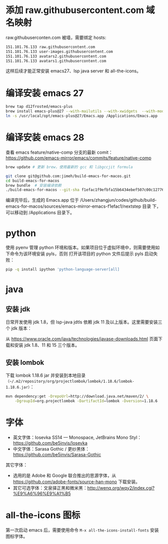 # 添加 raw.githubusercontent.com 域名映射

raw.githubuserconten.com 被墙，需要绑定 hosts:

``` txt
151.101.76.133 raw.githubusercontent.com
151.101.76.133 user-images.githubusercontent.com
151.101.76.133 avatars2.githubusercontent.com
151.101.76.133 avatars1.githubusercontent.com
```

这样后续才能正常安装 emacs27、lsp java server 和 all-the-icons。

# 编译安装 emacs 27

``` bash
brew tap d12frosted/emacs-plus
brew install emacs-plus@27 --with-mailutils --with-xwidgets  --with-modern-papirus-icon --HEAD
ln -s /usr/local/opt/emacs-plus@27/Emacs.app /Applications/Emacs.app
```

# 编译安装 emacs 28

查看 emacs feature/native-comp 分支的最新 comit：
https://github.com/emacs-mirror/emacs/commits/feature/native-comp

``` bash
brew update # 更新 brew，使用最新的 gcc 和 libgccjit formula

git clone git@github.com:jimeh/build-emacs-for-macos.git
cd build-emacs-for-macos
brew bundle  # 安装编译依赖
./build-emacs-for-macos --git-sha f1efac1f9efbfa15b6434ebef507c00c1277633f feature/native-comp
```

编译完毕后，生成的 Emacs.app 位于
/Users/zhangjun/codes/github/build-emacs-for-macos/sources/emacs-mirror-emacs-f1efac1/nextstep 目录
下，可以移动到 /Applications 目录下。

# python

使用 pyenv 管理 python 环境和版本。如果项目位于虚拟环境中，则需要使用如下命令为该环境安装 pyls，否则
打开该项目的 python 文件后提示 pyls 启动失败：

``` bash
pip -q install ipython 'python-language-server[all]
```

# java

## 安装 jdk

日常开发使用 jdk 1.8，但 lsp-java jdtls 依赖 jdk 11 及以上版本。这里需要安装三个 jdk 版本：

从 https://www.oracle.com/java/technologies/javase-downloads.html 页面下载和安装 jdk 1.8、11 和 15
三个版本。

## 安装 lombok

下载 lombok 1.18.6 jar 并安装到本地目录
`（~/.m2/repository/org/projectlombok/lombok/1.18.6/lombok-1.18.6.jar）`：

``` bash
mvn dependency:get -DrepoUrl=http://download.java.net/maven/2/ \
    -DgroupId=org.projectlombok -DartifactId=lombok -Dversion=1.18.6
```

# 字体

+ 英文字体：Iosevka SS14 — Monospace, JetBrains Mono Styl：https://github.com/be5invis/Iosevka
+ 中文字体：Sarasa Gothic / 更纱黑体：https://github.com/be5invis/Sarasa-Gothic

其它字体：
+ 选用的是 Adobe 和 Google 联合推出的思源字体，从 https://github.com/adobe-fonts/source-han-mono 下载安装。
+ 其它可选字体：文泉驿正黑和微米黑：http://wenq.org/wqy2/index.cgi?%E9%A6%96%E9%A1%B5

# all-the-icons 图标

第一次启动 emacs 后，需要使用命令 `M-x all-the-icons-install-fonts` 安装图标字体。
